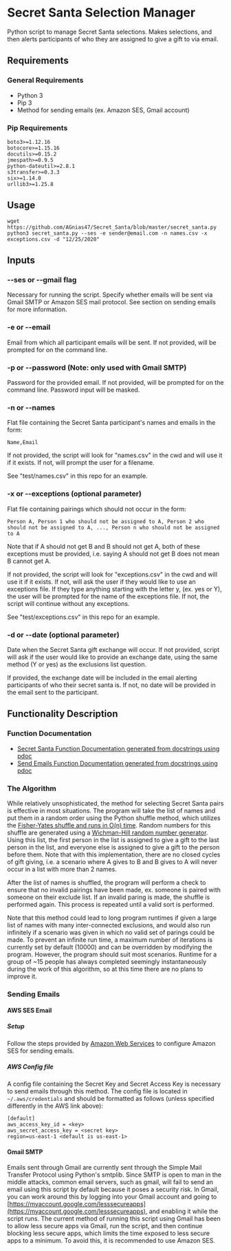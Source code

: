 # Secret Santa Selection Manager

Python script to manage Secret Santa selections. Makes selections, and then alerts participants of who they are assigned
to give a gift to via email.

## Requirements
### General Requirements
 * Python 3
 * Pip 3
 * Method for sending emails (ex. Amazon SES, Gmail account)
### Pip Requirements
```
boto3>=1.12.16  
botocore>=1.15.16  
docutils>=0.15.2  
jmespath>=0.9.5  
python-dateutil>=2.8.1  
s3transfer>=0.3.3  
six>=1.14.0  
urllib3>=1.25.8  
```

## Usage
```
wget https://github.com/AGnias47/Secret_Santa/blob/master/secret_santa.py
python3 secret_santa.py --ses -e sender@email.com -n names.csv -x exceptions.csv -d "12/25/2020"
```


## Inputs
### --ses or --gmail flag
Necessary for running the script. Specify whether emails will be sent via Gmail SMTP or Amazon SES mail protocol. See
section on sending emails for more information.

### -e or --email
Email from which all participant emails will be sent. If not provided, will be prompted for on the command line.

### -p or --password (Note: only used with Gmail SMTP)
Password for the provided email. If not provided, will be prompted for on the command line. Password input will be masked.

### -n or --names
Flat file containing the Secret Santa participant's names and emails in the form:

```
Name,Email
```

If not provided, the script will look for "names.csv" in the cwd and will use it if it exists. If not, will prompt the user for a filename.

See "test/names.csv" in this repo for an example.

### -x or --exceptions (optional parameter)
Flat file containing pairings which should not occur in the form:

```
Person A, Person 1 who should not be assigned to A, Person 2 who should not be assigned to A, ..., Person n who should not be assigned to A
```

Note that if A should not get B and B should not get A, both of these exceptions must be provided, i.e. saying A should not get B does not mean B cannot get A.

If not provided, the script will look for "exceptions.csv" in the cwd and will use it if it exists. If not, will ask the user if they would like to use an exceptions file. If they type anything starting with the letter y, (ex. yes or Y), the user will be prompted for the name of the exceptions file. If not, the script will continue without any exceptions.

See "test/exceptions.csv" in this repo for an example.

### -d or --date (optional parameter)
Date when the Secret Santa gift exchange will occur. If not provided, script will ask if the user would like to provide
an exchange date, using the same method (Y or yes) as the exclusions list question.

If provided, the exchange date will be included in the email alerting participants of who their secret santa is. If not,
no date will be provided in the email sent to the participant.


## Functionality Description
### Function Documentation
 * [Secret Santa Function Documentation generated from docstrings using pdoc](secret_santa_functions.html)
 * [Send Emails Function Documentation generated from docstrings using pdoc](send_emails_functions.html)


### The Algorithm
While relatively unsophisticated, the method for selecting Secret Santa pairs is effective in most situations. The program will take the list of names and put them in a random order using the Python shuffle method, which utilizes the [Fisher-Yates shuffle and runs in O(n) time](https://softwareengineering.stackexchange.com/questions/215737/how-python-random-shuffle-works). Random numbers for this shuffle are generated using a [Wichman-Hill random number generator](https://en.wikipedia.org/wiki/Wichmann%E2%80%93Hill). Using this list, the first person in the list is assigned to give a gift to the last person in the list, and everyone else is assigned to give a gift to the person before them. Note that with this implementation, there are no closed cycles of gift giving, i.e. a scenario where A gives to B and B gives to A will never occur in a list with more than 2 names.

After the list of names is shuffled, the program will perform a check to ensure that no invalid pairings have been made, ex. someone is paired with someone on their exclude list. If an invalid paring is made, the shuffle is performed again. This process is repeated until a valid sort is performed. 

Note that this method could lead to long program runtimes if given a large list of names with many inter-connected exclusions, and would also run infinitely if a scenario was given in which no valid set of parings could be made. To prevent an infinite run time, a maximum number of iterations is currently set by default (10000) and can be overridden by modifying the program. However, the program should suit most scenarios. Runtime for a group of ~15 people has always completed seemingly instantaneously during the work of this algorithm, so at this time there are no plans to improve it.

### Sending Emails
#### AWS SES Email
##### Setup
Follow the steps provided by [Amazon Web
Services](https://docs.aws.amazon.com/ses/latest/DeveloperGuide/send-using-sdk-python.html) to configure
Amazon SES for sending emails.
##### AWS Config file
A config file containing the Secret Key and Secret Access Key is necessary to send emails through this method. The
config file is located in ```~/.aws/credentials``` and should be formatted as follows (unless specified differently in
the AWS link above):
```
[default]
aws_access_key_id = <key>
aws_secret_access_key = <secret key>
region=us-east-1 <default is us-east-1>
```

#### Gmail SMTP
Emails sent through Gmail are currently sent through the Simple Mail Transfer Protocol using Python's smtplib. Since SMTP is open to man in
the middle attacks, common email servers, such as gmail, will fail to send an email using this script by default because
it poses a security risk. In Gmail, you can work around this by logging into your Gmail account and going to
[https://myaccount.google.com/lesssecureapps](https://myaccount.google.com/lesssecureapps), and enabling it while the 
script runs. The current method of running this script using Gmail has been to allow less secure apps via Gmail, run the script, and 
then continue blocking less secure apps, which limits the time exposed to less secure apps to a minimum. To avoid this,
it is recommended to use Amazon SES.

